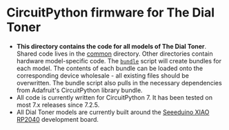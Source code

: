 # CircuitPython firmware for The Dial Toner
- **This directory contains the code for all models of The Dial Toner**. Shared code lives in the [common](./circuitpython/common/) directory. Other directories contain hardware model-specific code. The [`bundle`](./circuitpython/bundle.py) script will create bundles for each model. The contents of each bundle can be loaded onto the corresponding device wholesale - all existing files should be overwritten. The bundle script also pulls in the necessary dependencies from Adafruit's CircuitPython library bundle.
- All code is currently written for CircuitPython 7. It has been tested on most 7.x releases since 7.2.5.
- All Dial Toner models are currently built around the [Seeeduino XIAO RP2040](https://www.seeedstudio.com/XIAO-RP2040-v1-0-p-5026.html) development board.